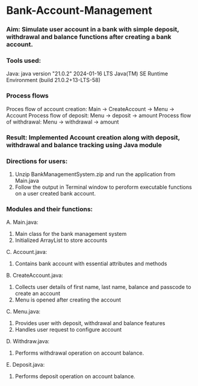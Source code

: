 # Bank-Account-Management

### Aim: Simulate user account in a bank with simple deposit, withdrawal and balance functions after creating a bank account.

### Tools used: 
Java: java version "21.0.2" 2024-01-16 LTS
Java(TM) SE Runtime Environment (build 21.0.2+13-LTS-58)

### Process flows
Proces flow of account creation: Main -> CreateAccount -> Menu -> Account 
Process flow of deposit: Menu -> deposit -> amount
Process flow of withdrawal: Menu -> withdrawal -> amount


### Result: Implemented Account creation along with deposit, withdrawal and balance tracking using Java module

### Directions for users:

1. Unzip BankManagementSystem.zip and run the application from Main.java
2. Follow the output in Terminal window to peroform executable functions on a user created bank account.


### Modules and their functions:
A. Main.java:
1. Main class for the bank management system
2. Initialized ArrayList to store accounts

C. Account.java:
1. Contains bank account with essential attributes and methods

B. CreateAccount.java:
1. Collects user details of first name, last name, balance and passcode to create an account
2. Menu is opened after creating the account

C. Menu.java:
1. Provides user with deposit, withdrawal and balance features
2. Handles user request to configure account

D. Withdraw.java:
1. Performs withdrawal operation on account balance.

E. Deposit.java:
1. Performs deposit operation on account balance.

